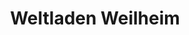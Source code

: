 ---
title: "Weltladen Weilheim"
url: /weilheim-in-oberbayern/weltladen-weilheim/
shop: Lebensmittel
---